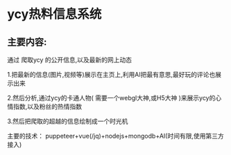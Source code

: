 # ycy热料信息系统
## 主要内容:
通过 爬取ycy 的公开信息,以及最新的网上动态

1.把最新的信息(图片,视频等)展示在主页上,利用AI把最有意思,最好玩的评论也展示出来

2.然后分析,通过ycy的卡通人物( 需要一个webgl大神,或H5大神 )来展示ycy的心情指数,以及粉丝的热情指数

3.然后把爬取的超越的信息绘制成一个时光机

主要的技术：
puppeteer+vue(/jq)+nodejs+mongodb+AI(时间有限,使用第三方接入)
